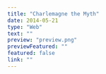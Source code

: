 ```yaml
---
title: "Charlemagne the Myth"
date: 2014-05-21
type: "Web"
text: ""
preview: "preview.png"
previewFeatured: ""
featured: false
link: ""
---
```

